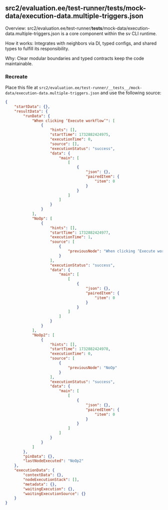 ## src2/evaluation.ee/test-runner/__tests__/mock-data/execution-data.multiple-triggers.json

Overview: src2/evaluation.ee/test-runner/__tests__/mock-data/execution-data.multiple-triggers.json is a core component within the sv CLI runtime.

How it works: Integrates with neighbors via DI, typed configs, and shared types to fulfill its responsibility.

Why: Clear modular boundaries and typed contracts keep the code maintainable.

### Recreate

Place this file at `src2/evaluation.ee/test-runner/__tests__/mock-data/execution-data.multiple-triggers.json` and use the following source:

```json
{
	"startData": {},
	"resultData": {
		"runData": {
			"When clicking ‘Execute workflow’": [
				{
					"hints": [],
					"startTime": 1732882424975,
					"executionTime": 0,
					"source": [],
					"executionStatus": "success",
					"data": {
						"main": [
							[
								{
									"json": {},
									"pairedItem": {
										"item": 0
									}
								}
							]
						]
					}
				}
			],
			"NoOp": [
				{
					"hints": [],
					"startTime": 1732882424977,
					"executionTime": 1,
					"source": [
						{
							"previousNode": "When clicking ‘Execute workflow’"
						}
					],
					"executionStatus": "success",
					"data": {
						"main": [
							[
								{
									"json": {},
									"pairedItem": {
										"item": 0
									}
								}
							]
						]
					}
				}
			],
			"NoOp2": [
				{
					"hints": [],
					"startTime": 1732882424978,
					"executionTime": 0,
					"source": [
						{
							"previousNode": "NoOp"
						}
					],
					"executionStatus": "success",
					"data": {
						"main": [
							[
								{
									"json": {},
									"pairedItem": {
										"item": 0
									}
								}
							]
						]
					}
				}
			]
		},
		"pinData": {},
		"lastNodeExecuted": "NoOp2"
	},
	"executionData": {
		"contextData": {},
		"nodeExecutionStack": [],
		"metadata": {},
		"waitingExecution": {},
		"waitingExecutionSource": {}
	}
}

```
